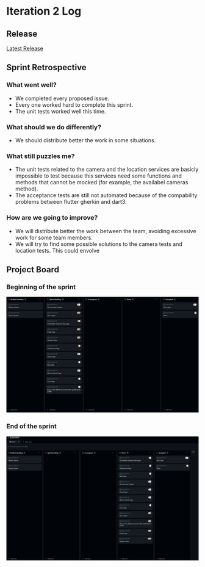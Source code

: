 # Iteration 2 Log

## Release

[Latest Release](https://github.com/FEUP-LEIC-ES-2023-24/2LEIC10T2/releases/tag/v0.2.0-Sprint2)

## Sprint Retrospective

### What went well?
- We completed every proposed issue.
- Every one worked hard to complete this sprint.
- The unit tests worked well this time.

### What should we do differently?
- We should distribute better the work in some situations.

### What still puzzles me?
- The unit tests related to the camera and the location services are basicly impossible to test because this services need some functions and methods that cannot be mocked (for example, the availabel cameras method).
- The acceptance tests are still not automated because of the compability problems between flutter gherkin and dart3.

### How are we going to improve?
- We will distribute better the work between the team, avoiding excessive work for some team members.
- We will try to find some possible solutions to the camera tests and location tests. This could envolve 


## Project Board

### Beginning of the sprint

![Iteration Board 2 Beginning](images/boardscreenshots/iteration2BoardBegin.png)

### End of the sprint

![Iteration Board 2 End](images/boardscreenshots/iteration2BoardEnd.png)
